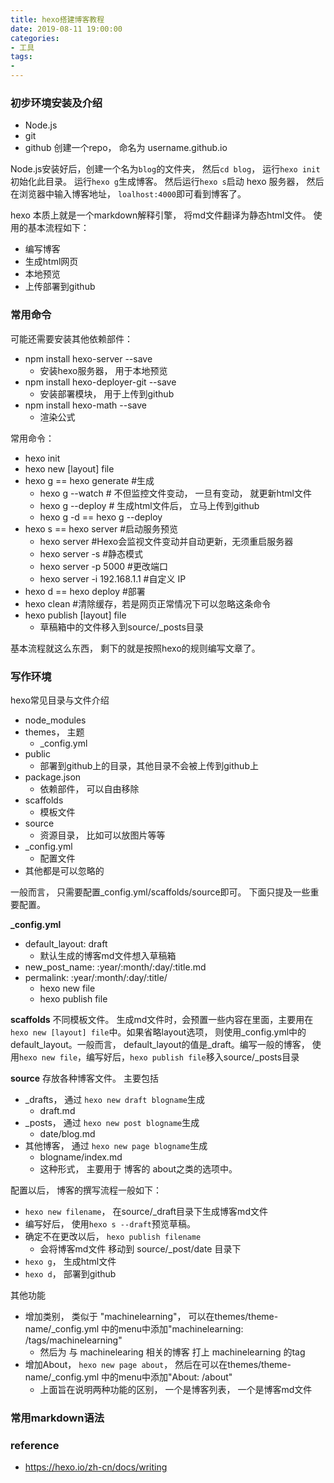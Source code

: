 ```yaml
---
title: hexo搭建博客教程
date: 2019-08-11 19:00:00
categories: 
- 工具
tags:
- 
---
```


### 初步环境安装及介绍
- Node.js
- git
- github 创建一个repo， 命名为 username.github.io

Node.js安装好后，创建一个名为`blog`的文件夹， 然后`cd blog`， 运行`hexo init`初始化此目录。 运行`hexo g`生成博客。
然后运行`hexo s`启动 hexo 服务器， 然后在浏览器中输入博客地址， `loalhost:4000`即可看到博客了。

hexo 本质上就是一个markdown解释引擎， 将md文件翻译为静态html文件。
使用的基本流程如下：
- 编写博客
- 生成html网页
- 本地预览
- 上传部署到github

### 常用命令
可能还需要安装其他依赖部件：
- npm install hexo-server --save
  - 安装hexo服务器， 用于本地预览
- npm install hexo-deployer-git --save
  - 安装部署模块， 用于上传到github
- npm install hexo-math --save
  - 渲染公式

常用命令：
- hexo init
- hexo new [layout] file
- hexo g == hexo generate #生成
  - hexo g --watch  # 不但监控文件变动， 一旦有变动， 就更新html文件
  - hexo g --deploy # 生成html文件后， 立马上传到github
  - hexo g -d == hexo g --deploy
- hexo s == hexo server   #启动服务预览
  - hexo server           #Hexo会监视文件变动并自动更新，无须重启服务器
  - hexo server -s        #静态模式
  - hexo server -p 5000   #更改端口
  - hexo server -i 192.168.1.1 #自定义 IP
- hexo d == hexo deploy   #部署
- hexo clean #清除缓存，若是网页正常情况下可以忽略这条命令
- hexo publish [layout] file
  - 草稿箱中的文件移入到source/\_posts目录

基本流程就这么东西， 剩下的就是按照hexo的规则编写文章了。

### 写作环境
hexo常见目录与文件介绍
- node_modules
- themes， 主题
  - \_config.yml
- public
  - 部署到github上的目录，其他目录不会被上传到github上
- package.json
  - 依赖部件， 可以自由移除
- scaffolds
  - 模板文件
- source
  - 资源目录， 比如可以放图片等等
- \_config.yml
  - 配置文件
- 其他都是可以忽略的

一般而言， 只需要配置_config.yml/scaffolds/source即可。
下面只提及一些重要配置。

**_config.yml**
- default_layout: draft
  - 默认生成的博客md文件想入草稿箱
- new_post_name: :year/:month/:day/:title.md
- permalink: :year/:month/:day/:title/
  - hexo new file
  - hexo publish file


**scaffolds**
不同模板文件。 生成md文件时，会预置一些内容在里面，主要用在`hexo new [layout] file`中。如果省略layout选项， 则使用\_config.yml中的default_layout。一般而言， default_layout的值是_draft。编写一般的博客， 使用`hexo new file`，编写好后，`hexo publish file`移入source/\_posts目录

**source**
存放各种博客文件。 主要包括
- \_drafts， 通过 `hexo new draft blogname`生成
  - draft.md
- \_posts， 通过 `hexo new post blogname`生成
  - date/blog.md
- 其他博客， 通过 `hexo new page blogname`生成
  - blogname/index.md
  - 这种形式， 主要用于 博客的 about之类的选项中。

配置以后， 博客的撰写流程一般如下：
- `hexo new filename`， 在source/\_draft目录下生成博客md文件
- 编写好后， 使用`hexo s --draft`预览草稿。
- 确定不在更改以后， `hexo publish filename`
  - 会将博客md文件 移动到 source/\_post/date 目录下
- `hexo g`， 生成html文件
- `hexo d`， 部署到github

其他功能
- 增加类别， 类似于 "machinelearning"， 可以在themes/theme-name/\_config.yml 中的menu中添加"machinelearning: /tags/machinelearning"
  - 然后为 与 machinelearing 相关的博客 打上 machinelearning 的tag
- 增加About， `hexo new page about`， 然后在可以在themes/theme-name/\_config.yml 中的menu中添加"About: /about"
  - 上面旨在说明两种功能的区别， 一个是博客列表， 一个是博客md文件


### 常用markdown语法


### reference
- https://hexo.io/zh-cn/docs/writing